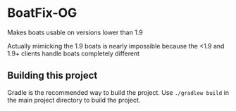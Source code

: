 # BoatFix-OG
Makes boats usable on versions lower than 1.9

Actually mimicking the 1.9 boats is nearly impossible because the <1.9 and 1.9+ clients handle boats completely different

## Building this project
Gradle is the recommended way to build the project. Use `./gradlew build` in the main project directory to build the project.
